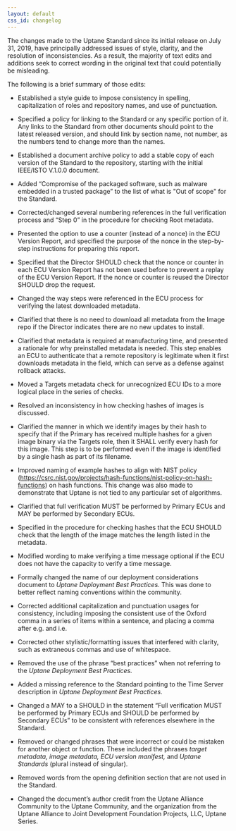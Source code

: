 ```yaml
---
layout: default
css_id: changelog
---
```



The changes made to the Uptane Standard since its initial release on July 31, 2019, have principally addressed issues of style, clarity, and the resolution of inconsistencies. As a result, the majority of text edits and additions seek to correct wording in the original text that could potentially be misleading.

The following is a brief summary of those edits:

- Established a style guide to impose consistency in spelling, capitalization of roles and repository names, and use of punctuation.

- Specified a policy for linking to the Standard or any specific portion of it. Any links to the Standard from other documents should point to the latest released version, and should  link by section name, not number, as the numbers tend to change more than the names.

- Established a document archive policy to add a stable copy of each version of the Standard to the repository, starting with the initial IEEE/ISTO V.1.0.0 document.

- Added “Compromise of the packaged software, such as malware embedded in a trusted package” to the list of what is "Out of scope" for the Standard.

- Corrected/changed several numbering references in the full verification process and “Step 0” in the procedure for checking Root metadata.

- Presented the option to use a counter (instead of a nonce) in the ECU Version Report, and specified the purpose of the nonce in the step-by-step instructions for preparing this report.

- Specified that the Director SHOULD check that the nonce or counter in each ECU Version Report has not been used before to prevent a replay of the ECU Version Report. If the nonce or counter is reused the Director SHOULD drop the request.

- Changed the way steps were referenced in the ECU process for verifying the latest downloaded metadata.

- Clarified that there is no need to download all metadata from the Image repo if the Director indicates there are no new updates to install.

- Clarified that metadata is required at manufacturing time, and presented a rationale for why preinstalled metadata is needed.  This step enables an ECU to authenticate that a remote repository is legitimate when it first downloads metadata in the field, which can serve as a defense against rollback attacks.

- Moved a Targets metadata check for unrecognized ECU IDs to a more logical place in the series of checks.

- Resolved an  inconsistency in how checking hashes of images is discussed.

- Clarified the manner in which we identify images by their hash to specify that if the Primary has received multiple hashes for a given image binary via the Targets role, then it SHALL verify every hash for this image. This step is to be performed even if the image is identified by a single hash as part of its filename.

- Improved naming of example hashes to align with NIST policy (https://csrc.nist.gov/projects/hash-functions/nist-policy-on-hash-functions) on hash functions. This change was also made to demonstrate that Uptane is not tied to any particular set of algorithms.

- Clarified that full verification MUST be performed by Primary ECUs and MAY be performed by Secondary ECUs.

- Specified in the procedure for checking hashes that the ECU SHOULD check that the length of the image matches the length listed in the metadata.

- Modified wording to make verifying a time message optional if the ECU does not have the capacity to verify a time message.

 
- Formally changed the name of our deployment considerations document  to *Uptane Deployment Best Practices.* This was done to better reflect naming conventions within the community.
 
- Corrected additional capitalization and punctuation usages for consistency, including imposing the consistent use of the Oxford comma in a series of items within a sentence, and placing a comma after e.g. and i.e.
 
- Corrected other stylistic/formatting issues that interfered with clarity, such as extraneous commas and use of whitespace.
 
- Removed the use of the phrase “best practices” when not referring to the *Uptane Deployment Best Practices.*
 
- Added a missing reference to the Standard pointing to the Time Server description in *Uptane Deployment Best Practices.*
 
- Changed a MAY to a SHOULD  in the statement “Full verification MUST be performed by Primary ECUs and SHOULD be performed by Secondary ECUs” to be consistent with references elsewhere in the Standard.
 
- Removed or changed phrases that were incorrect or could be mistaken for another object or function. These included the phrases *target metadata,* *image metadata,* *ECU version manifest,* and *Uptane Standards* (plural instead of singular).
 
- Removed words from the opening definition section that are not used in the Standard.
 
- Changed the document’s author credit from the Uptane Alliance Community to the Uptane Community, and the organization from the Uptane Alliance to Joint Development Foundation Projects, LLC, Uptane Series.
